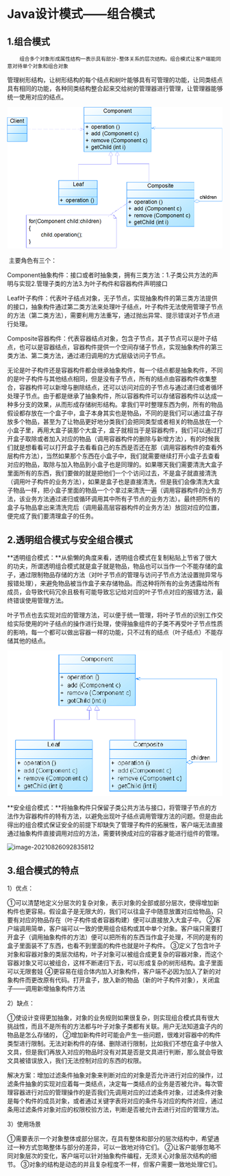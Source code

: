 # Java设计模式——组合模式

## 1.组合模式

 		组合多个对象形成属性结构一表示具有部分-整体关系的层次结构。组合模式让客户端能同意对待单个对象和组合对象

​		管理树形结构，让树形结构的每个结点和树叶能够具有可管理的功能，让同类结点具有相同的功能，各种同类结构整合起来交给树的管理器进行管理，让管理器能够统一使用对应的结点。

![image-20211013084744341](image-20211013084744341.png)

​		主要角色有三个：

​		Component抽象构件：接口或者时抽象类，拥有三类方法：1.子类公共方法的声明与实现2.管理子类的方法3.为叶子构件和容器构件声明接口

​		Leaf叶子构件：代表叶子结点对象，无子节点，实现抽象构件的第三类方法提供的接口，抽象构件通过第二类方法来处理叶子结点，叶子构件无法使用管理子节点的方法（第二类方法），需要利用方法重写，通过抛出异常、提示错误对子节点进行处理。

​		Composite容器构件：代表容器结点对象，包含子节点，其子节点可以是叶子结点，也可以是容器结点，容器构件提供一个空间存储子节点，实现抽象构件的第三类方法、第二类方法，通过递归调用的方式层级访问子节点。

​		无论是叶子构件还是容器构件都会继承抽象构件，每一个结点都是抽象构件，不同的是叶子构件与其他结点相同，但是没有子节点，所有的结点由容器构件收集整合，容器构件可以新增与删除结点，还可以访问对应的子节点与通过递归或者循环处理子节点。由于都是继承了抽象构件，所以容器构件可以存储容器构件以达成一种多分支的效果，从而形成存储树形结构。拿我们平时整理东西为例，所有的物品假设都存放在一个盒子中，盒子本身其实也是物品，不同的是我们可以通过盒子存放多个物品，甚至为了让物品更好地分类我们会把同类型或者相关的物品放在一个小盒子里，再用大盒子装那个大盒子，盒子就相当于是容器构件，我们可以通过打开盒子取除或者加入对应的物品（调用容器构件的删除与新增方法），有的时候我们就是想看看可以打开盒子去看看自己的东西是否还在那（调用容器构件的查看外层构件方法），当然如果那个东西在小盒子中，我们就需要继续打开小盒子去查看对应的物品，取除与加入物品到小盒子也是同理的。如果哪天我们需要清洗大盒子里面所有的东西，我们要做的就是把他们一个个访问过去，不是盒子就直接清洗（调用叶子构件的业务方法），如果是盒子也是直接清洗，但是我们会像清洗大盒子物品一样，把小盒子里面的物品一个个拿过来清洗一遍（调用容器构件的业务方法，该业务方法通过递归或循环调用其中所有子节点的业务方法）。最终把所有的盒子与物品拿出来清洗完后（调用最高层容器构件的业务方法）放回对应的位置，便完成了我们要清理盒子的任务。

## 2.透明组合模式与安全组合模式

​		**透明组合模式：**从偷懒的角度来看，透明组合模式在复制粘贴上节省了很大的功夫，所谓透明组合模式就是盒子就是物品，物品也可以当作一个不能存储的盒子，通过限制物品存储的方法（对叶子节点的管理与访问子节点方法设置抛异常与报错处理），来避免物品被当作盒子来存储物品。而这种将所有的业务透露给所有成员，会导致代码冗余且极有可能导致忘记给对应的叶子节点对应的报错方法，最终错误使用管理方法。

​		叶子节点也去实现对应的管理方法，可以便于统一管理，将叶子节点的识别工作交给实际使用的叶子结点的操作进行处理，使得抽象组件的子类不再受叶子节点性质的影响，每一个都可以做出容器一样的功能，只不过有的结点（叶子结点）不能存储其他的结点。

![image-20210826092811430](image-20210826092811430-16340865084011.png)

​		**安全组合模式：**将抽象构件只保留子类公共方法与接口，将管理子节点的方法作为容器构件的特有方法，以避免出现叶子结点调用管理方法的问题。但是由此得出的组合模式保证安全的前提下却缺失了管理子构件的拓展性，客户端无法直接通过抽象构件直接调用对应的方法，需要转换成对应的容器才能进行组件的管理。



![image-20210826092835812](C:\Users\hp\AppData\Roaming\Typora\typora-user-images\image-20210826092835812.png)

## 3.组合模式的特点

1）优点：

①可以清楚地定义分层次的复杂对象，表示对象的全部或部分层次，使得增加新构件也更容易。假设盒子是无限大的，我们可以往盒子中随意放置对应给物品，只要有对应的物品存在（叶子构件或者容器构建）便可以直接放入大盒子中。
②客户端调用简单，客户端可以一致的使用组合结构或其中单个对象。客户端只需要打开盒子（调用抽象构件的方法）便可以把所有的东西当作盒子处理，不同的是有的盒子里面装不了东西，也看不到里面的构件也就是叶子构件。
③定义了包含叶子对象和容器对象的类层次结构，叶子对象可以被组合成更复杂的容器对象，而这个容器对象又可以被组合，这样不断递归下去，可以形成复杂的树形结构。盒子里面可以无限套娃
④更容易在组合体内加入对象构件，客户端不必因为加入了新的对象构件而更改原有代码。打开盒子，放入新的物品（新的叶子构件对象），关闭盒子——调用新增抽象构件方法

2）缺点：

①使设计变得更加抽象，对象的业务规则如果很复杂，则实现组合模式具有很大挑战性，而且不是所有的方法都与叶子对象子类都有关联。用户无法知道盒子内的物品是怎么存储的，
②增加新构件时可能会产生一些问题，很难对容器中的构件类型进行限制。无法对新构件的存储、删除进行限制，比如我们不想在盒子中放入文具，但是我们再放入对应的物品时没有对其是否是文具进行判断，那么就会导致文具被错误放入，我们无法控制对应的东西的权限。

​		解决方案：增加过滤条件抽象对象来判断对应的对象是否允许进行对应的操作，过滤条件抽象的实现对应着每一类结点，决定每一类结点的业务是否被允许。每次管理容器进行对应的管理操作的是否我们先调用对应的过滤条件对象，过滤条件对象是每个构件的成员对象，或者通过关键字表将对应的条件与对应的构件对应，通过条用过滤条件对象对应的权限校验方法，判断是否被允许去进行对应的管理方法。

3）使用场景

①需要表示一个对象整体或部分层次，在具有整体和部分的层次结构中，希望通过一种方式忽略整体与部分的差异，可以一致地对待它们。
②让客户能够忽略不同对象层次的变化，客户端可以针对抽象构件编程，无须关心对象层次结构的细节。
③对象的结构是动态的并且复杂程度不一样，但客户需要一致地处理它们。
